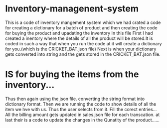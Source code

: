 # Inventory-managenent-system
This is a code of inventory mangement system which we  had crated a code for creating a dictionary for a batch of product and then creating the code for buying the product and upadating the inventory
In this file First I had created a inentory where the details of all the product will be stored.It is coded in such a way that when you run the code at it will create a dictionary for you.(which is the CRICKET_BAT.json file)
Next is when your dictionary gets converted into string and the gets stored in the CRICKET_BAT.json file.
# IS for buying the items from the inventory...
Thus then again using the json file. converting the string format into dictionary format.
Then we are running the code to show details of all the item we hve with us.
Thus the user selects from it.
Fill the corect entries...
All the billing amount gets updated in sales.json file for each transcation.
at last their is a code to update the changes in the Qunatity of the product......
